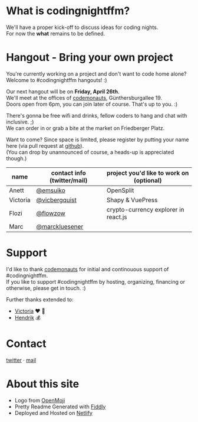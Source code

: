 # What is codingnight&shy;ffm?

We'll have a proper kick-off to discuss ideas for coding nights.  
For now the **what** remains to be defined.

# Hangout - Bring your own project

You're currently working on a project and don't want to code home alone? Welcome to #codingnightffm hangouts! :)

Our next hangout will be on **Friday, April 26th**.  
We'll meet at the offices of [codemonauts](https://codemonauts.com/), Günthersburgallee 19.  
Doors open from 6pm, you can join later of course. That's up to you. :)

There's gonna be free wifi and drinks, fellow coders to hang and chat with inclusive. ;)  
We can order in or grab a bite at the market on Friedberger Platz.

Want to come? Since space is limited, please register by putting your name here (via pull request at [github](https://github.com/emsuiko/codingnightffm/edit/master/README.md)).  
(You can drop by unannounced of course, a heads-up is appreciated though.)

| name     | contact info (twitter/mail)                       | project you'd like to work on (optional) |
| -------- | ------------------------------------------------- | ---------------------------------------- |
| Anett    | [@emsuiko](https://twitter.com/emsuiko)           | OpenSplit                                |
| Victoria | [@vicbergquist](https://twitter.com/vicbergquist) | Shapy & VuePress                         |
| Flozi    | [@flowzow](https://twitter.com/FloWzoW)           | crypto-currency explorer in react.js     |
| Marc     | [@marckluesener](https://twitter.com/MarcKluesener) |  |

# Support

I'd like to thank [codemonauts](http://codemonauts.com) for initial and continouous support of #codingnightffm.  
If you like to support #codingnightffm by hosting, organizing, financing or otherwise, please get in touch. :)

Further thanks extended to:

- [Victoria](https://twitter.com/vicbergquist) :heart: :cookie:
- [Hendrik](https://twitter.com/hputzek) :moneybag:

# Contact

[twitter](https://twitter.com/codingnightffm) &middot; [mail](mailto:anett@codemonauts.com)


# About this site

- Logo from [OpenMoji](http://www.openmoji.org/library.html?group=hfg&emoji=F0063)
- Pretty Readme Generated with [Fiddly](https://github.com/SaraVieira/fiddly)
- Deployed and Hosted on [Netlify](https://www.netlify.com/)
